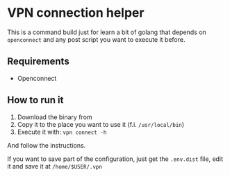 # VPN connection helper

This is a command build just for learn a bit of golang that depends on `openconnect` and any post script you want to execute it before. 

## Requirements

* Openconnect

## How to run it

1. Download the binary from
2. Copy it to the place you want to use it (f.i. `/usr/local/bin`)
3. Execute it with: `vpn connect -h`

And follow the instructions.

If you want to save part of the configuration, just get the `.env.dist` file, edit it and save it at `/home/$USER/.vpn`

